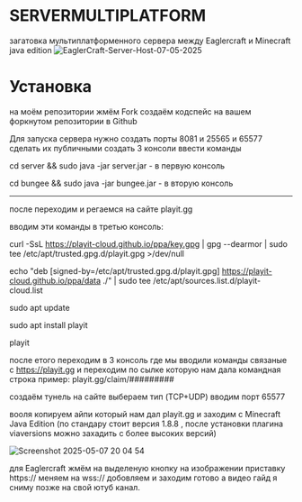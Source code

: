 # SERVERMULTIPLATFORM
загатовка мультиплатформенного сервера между Eaglercraft и Minecraft java edition
![EaglerCraft-Server-Host-07-05-2025](https://github.com/user-attachments/assets/7fd1d4c6-5484-4314-8dbe-8a6ff555bdaf)


# Установка
на моём репозитории жмём Fork
создаём кодспейс на вашем форкнутом репозитории в Github

Для запуска сервера нужно создать порты 8081 и 25565 и 65577 
сделать их публичными
создать 3 консоли
ввести команды

cd server && sudo java -jar server.jar - в первую консоль

cd bungee && sudo java -jar bungee.jar - в вторую консоль
___________________________________________________________________________________________________________________________________________________________________________________________________
после переходим и регаемся на сайте playit.gg

вводим эти команды в третью консоль:

curl -SsL https://playit-cloud.github.io/ppa/key.gpg | gpg --dearmor | sudo tee /etc/apt/trusted.gpg.d/playit.gpg >/dev/null

echo "deb [signed-by=/etc/apt/trusted.gpg.d/playit.gpg] https://playit-cloud.github.io/ppa/data ./" | sudo tee /etc/apt/sources.list.d/playit-cloud.list

sudo apt update

sudo apt install playit

playit

после етого переходим в 3 консоль где мы вводили команды связаные с https://playit.gg и переходим по сылке которую нам дала командная строка 
пример: playit.gg/claim/#########

создаём тунель на сайте
выбераем тип (TCP+UDP)
вводим порт 65577

вооля копируем айпи который нам дал playit.gg и заходим с Minecraft Java Edition (по стандару стоит версия 1.8.8 , после установки плагина viaversions можно захадить с более высоких версий)

![Screenshot 2025-05-07 20 04 54](https://github.com/user-attachments/assets/28b1c954-381f-4abb-845c-0f76f2358df6)

для Eaglercraft  жмём на выделеную кнопку на изображении
приставку https:// меняем на wss://
добовляем и заходим
готово а видео гайд я сниму позже на свой ютуб канал.
